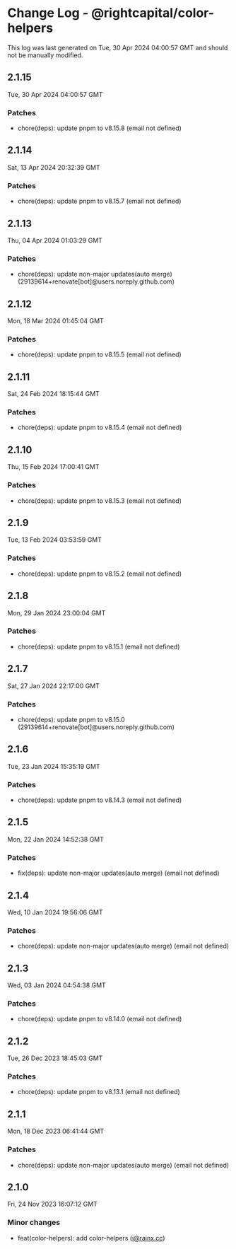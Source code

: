 # Change Log - @rightcapital/color-helpers

This log was last generated on Tue, 30 Apr 2024 04:00:57 GMT and should not be manually modified.

<!-- Start content -->

## 2.1.15

Tue, 30 Apr 2024 04:00:57 GMT

### Patches

- chore(deps): update pnpm to v8.15.8 (email not defined)

## 2.1.14

Sat, 13 Apr 2024 20:32:39 GMT

### Patches

- chore(deps): update pnpm to v8.15.7 (email not defined)

## 2.1.13

Thu, 04 Apr 2024 01:03:29 GMT

### Patches

- chore(deps): update non-major updates(auto merge) (29139614+renovate[bot]@users.noreply.github.com)

## 2.1.12

Mon, 18 Mar 2024 01:45:04 GMT

### Patches

- chore(deps): update pnpm to v8.15.5 (email not defined)

## 2.1.11

Sat, 24 Feb 2024 18:15:44 GMT

### Patches

- chore(deps): update pnpm to v8.15.4 (email not defined)

## 2.1.10

Thu, 15 Feb 2024 17:00:41 GMT

### Patches

- chore(deps): update pnpm to v8.15.3 (email not defined)

## 2.1.9

Tue, 13 Feb 2024 03:53:59 GMT

### Patches

- chore(deps): update pnpm to v8.15.2 (email not defined)

## 2.1.8

Mon, 29 Jan 2024 23:00:04 GMT

### Patches

- chore(deps): update pnpm to v8.15.1 (email not defined)

## 2.1.7

Sat, 27 Jan 2024 22:17:00 GMT

### Patches

- chore(deps): update pnpm to v8.15.0 (29139614+renovate[bot]@users.noreply.github.com)

## 2.1.6

Tue, 23 Jan 2024 15:35:19 GMT

### Patches

- chore(deps): update pnpm to v8.14.3 (email not defined)

## 2.1.5

Mon, 22 Jan 2024 14:52:38 GMT

### Patches

- fix(deps): update non-major updates(auto merge) (email not defined)

## 2.1.4

Wed, 10 Jan 2024 19:56:06 GMT

### Patches

- chore(deps): update non-major updates(auto merge) (email not defined)

## 2.1.3

Wed, 03 Jan 2024 04:54:38 GMT

### Patches

- chore(deps): update pnpm to v8.14.0 (email not defined)

## 2.1.2

Tue, 26 Dec 2023 18:45:03 GMT

### Patches

- chore(deps): update pnpm to v8.13.1 (email not defined)

## 2.1.1

Mon, 18 Dec 2023 06:41:44 GMT

### Patches

- chore(deps): update non-major updates(auto merge) (email not defined)

## 2.1.0

Fri, 24 Nov 2023 16:07:12 GMT

### Minor changes

- feat(color-helpers): add color-helpers (i@rainx.cc)
